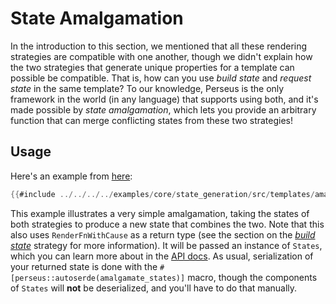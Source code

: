 # State Amalgamation

In the introduction to this section, we mentioned that all these rendering strategies are compatible with one another, though we didn't explain how the two strategies that generate unique properties for a template can possible be compatible. That is, how can you use _build state_ and _request state_ in the same template? To our knowledge, Perseus is the only framework in the world (in any language) that supports using both, and it's made possible by _state amalgamation_, which lets you provide an arbitrary function that can merge conflicting states from these two strategies!

## Usage

Here's an example from [here](https://github.com/arctic-hen7/perseus/blob/main/examples/core/state_generation/src/templates/amalgamation.rs):

```rust
{{#include ../../../../examples/core/state_generation/src/templates/amalgamation.rs}}
```

This example illustrates a very simple amalgamation, taking the states of both strategies to produce a new state that combines the two. Note that this also uses `RenderFnWithCause` as a return type (see the section on the [_build state_](:reference/strategies/build-state) strategy for more information). It will be passed an instance of `States`, which you can learn more about in the [API docs](https://docs.rs/perseus). As usual, serialization of your returned state is done with the `#[perseus::autoserde(amalgamate_states)]` macro, though the components of `States` will **not** be deserialized, and you'll have to do that manually.

